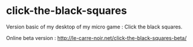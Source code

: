 click-the-black-squares
=======================

Version basic of my desktop of my micro game : Click the black squares.

Online beta version : http://le-carre-noir.net/click-the-black-squares-beta/

